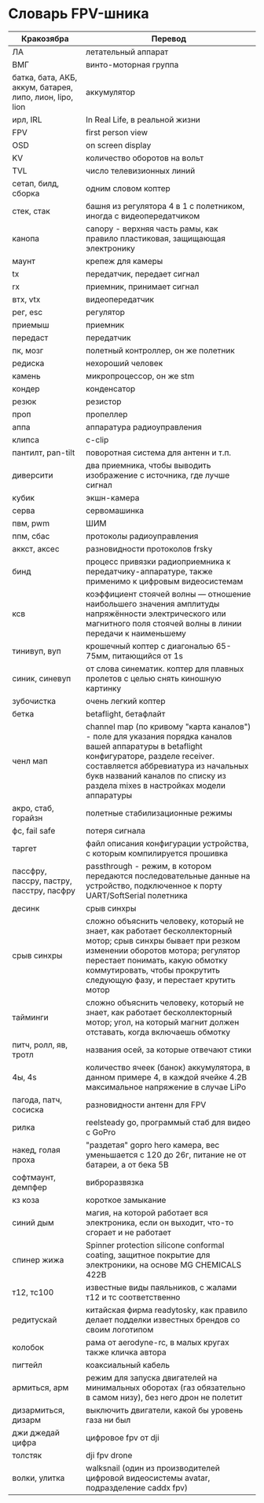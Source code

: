 # Словарь FPV-шника

| Кракозябра                               | Перевод                                                                                                                                                                                                                                                         |
| ---------------------------------------- | --------------------------------------------------------------------------------------------------------------------------------------------------------------------------------------------------------------------------------------------------------------- |
| ЛА                                       | летательный аппарат                                                                                                                                                                                                                                             |
| ВМГ                                      | винто-моторная группа                                                                                                                                                                                                                                           |
| батка, бата, АКБ, аккум, батарея, липо, лион, lipo, lion                                      | аккумулятор                                                                                                                                                                                                                                           |
| ирл, IRL                                      | In Real Life, в реальной жизни                                                                                                                                                                                                                                           |
| FPV                                      | first person view                                                                                                                                                                                                                                               |
| OSD                                      | on screen display                                                                                                                                                                                                                                               |
| KV                                       | количество оборотов на вольт                                                                                                                                                                                                                                    |
| TVL                                      | число телевизионных линий                                                                                                                                                                                                                                       |
| сетап, билд, сборка                      | одним словом коптер                                                                                                                                                                                                                                             |
| стек, стак                               | башня из регулятора 4 в 1 с полетником, иногда с видеопередатчиком                                                                                                                                                                                              |
| канопа                                   | canopy - верхняя часть рамы, как правило пластиковая, защищающая электронику                                                                                                                                                                                    |
| маунт                                    | крепеж для камеры                                                                                                                                                                                                                                               |
| tx                                       | передатчик, передает сигнал                                                                                                                                                                                                                                     |
| rx                                       | приемник, принимает сигнал                                                                                                                                                                                                                                      |
| втх, vtx                                 | видеопередатчик                                                                                                                                                                                                                                                 |
| рег, esc                                 | регулятор                                                                                                                                                                                                                                                       |
| приемыш                                  | приемник                                                                                                                                                                                                                                                        |
| передаст                                 | передатчик                                                                                                                                                                                                                                                      |
| пк, мозг                                 | полетный контроллер, он же полетник                                                                                                                                                                                                                             |
| редиска                                  | нехороший человек                                                                                                                                                                                                                                               |
| камень                                   | микропроцессор, он же stm                                                                                                                                                                                                                                       |
| кондер                                   | конденсатор                                                                                                                                                                                                                                                     |
| резюк                                    | резистор                                                                                                                                                                                                                                                        |
| проп                                     | пропеллер                                                                                                                                                                                                                                                       |
| аппа                                     | аппаратура радиоуправления                                                                                                                                                                                                                                      |
| клипса                                   | c-clip                                                                                                                                                                                                                                                          |
| пантилт, pan-tilt                        | поворотная система для антенн и т.п.                                                                                                                                                                                                                            |
| диверсити                                | два приемника, чтобы выводить изображение с источника, где лучше сигнал                                                                                                                                                                                         |
| кубик                                    | экшн-камера                                                                                                                                                                                                                                                     |
| серва                                    | сервомашинка                                                                                                                                                                                                                                                    |
| пвм, pwm                                 | ШИМ                                                                                                                                                                                                                                                             |
| ппм, сбас                                | протоколы радиоуправления                                                                                                                                                                                                                                       |
| аккст, аксес                             | разновидности протоколов frsky                                                                                                                                                                                                                                  |
| бинд                                     | процесс привязки радиоприемника к передатчику-аппаратуре, также применимо к цифровым видеосистемам                                                                                                                                                                                                                                  |
| ксв                                      | коэффициент стоячей волны — отношение наибольшего значения амплитуды напряжённости электрического или магнитного поля стоячей волны в линии передачи к наименьшему                                                                                              |
| тинивуп, вуп                             | крошечный коптер с диагональю 65-75мм, питающийся от 1s                                                                                                                                                                                                         |
| синик, синевуп                           | от слова синематик. коптер для плавных пролетов с целью снять киношную картинку                                                                                                                                                                                 |
| зубочистка                               | очень легкий коптер                                                                                                                                                                                                                                             |
| бетка                               | betaflight, бетафлайт                                                                                                                                                                                                                                             |
| ченл мап                               | channel map (по кривому "карта каналов") - поле для указания порядка каналов вашей аппаратуры в betaflight конфигураторе, разделе receiver. составляется аббревиатура из начальных букв названий каналов по списку из раздела mixes в настройках модели аппаратуры                                                                                                                                                                                                                                             |
| акро, стаб, горайзн                      | полетные стабилизационные режимы                                                                                                                                                                                                                                |
| фс, fail safe                            | потеря сигнала                                                                                                                                                                                                                                                  |
| таргет                                   | файл описания конфигурации устройства, с которым компилируется прошивка                                                                                                                                                                                         |
| пассфру, пассру, пастру, пасстру, пасфру | passthrough - режим, в котором передаются последовательные данные на устройство, подключенное к порту UART/SoftSerial полетника                                                                                                                                 |
| десинк                                   | срыв синхры                                                                                                                                                                                                                                                     |
| срыв синхры                              | сложно объяснить человеку, который не знает, как работает бесколлекторный мотор; срыв синхры бывает при резком изменении оборотов мотора; регулятор перестает понимать, какую обмотку коммутировать, чтобы прокрутить следующую фазу, и перестает крутить мотор |
| тайминги                                 | сложно объяснить человеку, который не знает, как работает бесколлекторный мотор; угол, на который магнит должен отставать, когда включаешь обмотку                                                                                                              |
| питч, ролл, яв, тротл                    | названия осей, за которые отвечают стики                                                                                                                                                                                                                        |
| 4ы, 4s                                   | количество ячеек (банок) аккумулятора, в данном примере 4, в каждой ячейке 4.2В максимальное напряжение в случае LiPo                                                                                                                                                                       |
| пагода, патч, сосиска                    | разновидности антенн для FPV                                                                                                                                                                                                                                    |
| рилка                                    | reelsteady go, программый стаб для видео с GoPro                                                                                                                                                                                                                |
| накед, голая проха                       | "раздетая" gopro hero камера, вес уменьшается с 120 до 26г, питание не от батареи, а от бека 5В                                                                                                                                                                 |
| софтмаунт, демпфер                       | виброразвязка                                                                                                                                                                                                                                                   |
| кз коза                                  | короткое замыкание                                                                                                                                                                                                                                              |
| синий дым                                | магия, на которой работает вся электроника, если он выходит, что-то сгорает и не работает                                                                                                                                                                       |
| спинер жижа                              | Spinner protection silicone conformal coating, защитное покрытие для электроники, на основе MG CHEMICALS 422B                                                                                                                                                   |
| т12, тс100                               | известные виды паяльников, с жалами т12 и тс соответственно                                                                                                                                                                                                     |
| редитускай                               | китайская фирма readytosky, как правило делает подделки известных брендов со своим логотипом                                                                                                                                                                    |
| колобок                                  | рама от aerodyne-rc, в малых кругах также кличка автора                                                                                                                                                                                                         |
| пигтейл                                  | коаксиальный кабель                                                                                                                                                                                                                                             |
| армиться, арм                            | режим для запуска двигателей на минимальных оборотах (газ обязательно в самом низу), без него дрон не полетит                                                                                                                                                   |
| дизармиться, дизарм                      | выключить двигатели, какой бы уровень газа ни был                                                                                                                                                                                                               |
| джи джедай цифра                         | цифровое fpv от dji                                                                                                                                                                                                                                             |
| толстяк                                  | dji fpv drone                                                                                                                                                                                                                                                   |
| волки, улитка                            | walksnail (один из производителей цифровой видеосистемы avatar, подразделение caddx fpv)                                                                                                                                                                        |
